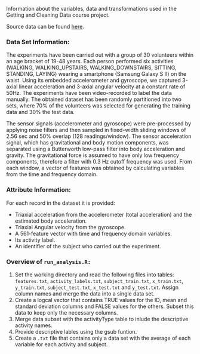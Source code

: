 Information about the variables, data and transformations used in the Getting and Cleaning Data course project.

Source data can be found <a href="http://archive.ics.uci.edu/ml/datasets/Human+Activity+Recognition+Using+Smartphones" target="blank">here</a>.

<h3>Data Set Information:</h3>

The experiments have been carried out with a group of 30 volunteers within an age bracket of 19-48 years. Each person performed six activities (WALKING, WALKING_UPSTAIRS, WALKING_DOWNSTAIRS, SITTING, STANDING, LAYING) wearing a smartphone (Samsung Galaxy S II) on the waist. Using its embedded accelerometer and gyroscope, we captured 3-axial linear acceleration and 3-axial angular velocity at a constant rate of 50Hz. The experiments have been video-recorded to label the data manually. The obtained dataset has been randomly partitioned into two sets, where 70% of the volunteers was selected for generating the training data and 30% the test data. 

The sensor signals (accelerometer and gyroscope) were pre-processed by applying noise filters and then sampled in fixed-width sliding windows of 2.56 sec and 50% overlap (128 readings/window). The sensor acceleration signal, which has gravitational and body motion components, was separated using a Butterworth low-pass filter into body acceleration and gravity. The gravitational force is assumed to have only low frequency components, therefore a filter with 0.3 Hz cutoff frequency was used. From each window, a vector of features was obtained by calculating variables from the time and frequency domain.

<h3>Attribute Information:</h3>

For each record in the dataset it is provided: 
<ul>
<li>Triaxial acceleration from the accelerometer (total acceleration) and the estimated body acceleration.</li>
<li>Triaxial Angular velocity from the gyroscope.</li>
<li>A 561-feature vector with time and frequency domain variables.</li>
<li>Its activity label.</li>
<li>An identifier of the subject who carried out the experiment.</li>
</ul>

<h3> Overview of <code>run_analysis.R:</code></h3>
<ol>
<li>Set the working directory and read the following files into tables: <code>features.txt</code>, <code>activity_labels.txt</code>, <code>subject_train.txt</code>, <code>x_train.txt</code>, <code>y_train.txt</code>, <code>subject_test.txt</code>, <code>x_test.txt</code> and <code>y_test.txt</code>.  Assign column names and merge the data into a single data set.</li>
<li>Create a logcal vector that contains TRUE values for the ID, mean and standard deviation columns and FALSE values for the others. Subset this data to keep only the necessary columns.</li>
<li>Merge data subset with the activityType table to inlude the descriptive activity names.</li>
<li>Provide descriptive lables using the gsub funtion.</li>
<li>Create a <code>.txt</code> file that contains only a data set with the average of each variable for each activity and subject.</li>
</ol>

</ol>
